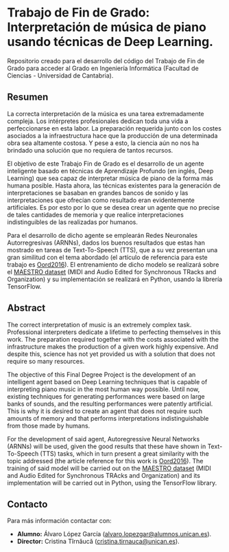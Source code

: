# Trabajo de Fin de Grado: Interpretación de música de piano usando técnicas de Deep Learning.

Repositorio creado para el desarrollo del código del Trabajo de Fin de Grado para acceder al Grado en Ingeniería 
Informática (Facultad de Ciencias - Universidad de Cantabria).

## Resumen

La correcta interpretación de la música es una tarea extremadamente compleja. Los intérpretes profesionales dedican toda
una vida a perfeccionarse en esta labor. La preparación requerida junto con los costes asociados a la infraestructura 
hace que la producción de una determinada obra sea altamente costosa. Y pese a esto, la ciencia aún no nos ha brindado 
una solución que no requiera de tantos recursos.

El objetivo de este Trabajo Fin de Grado es el desarrollo de un agente inteligente basado en técnicas de Aprendizaje 
Profundo (en inglés, Deep Learning) que sea capaz de interpretar música de piano de la forma más humana posible. Hasta 
ahora, las técnicas existentes para la generación de interpretaciones se basaban en grandes bancos de sonido y las 
interpretaciones que ofrecían como resultado eran evidentemente artificiales. Es por esto por lo que se desea crear un 
agente que no precise de tales cantidades de memoria y que realice interpretaciones indistinguibles de las realizadas 
por humanos.

Para el desarrollo de dicho agente se emplearán Redes Neuronales Autorregresivas (ARNNs), dados los buenos resultados 
que estas han mostrado en tareas de Text-To-Speech (TTS), que a su vez presentan una gran similitud con el tema abordado 
(el artículo de referencia para este trabajo es [Oord2016](https://arxiv.org/abs/1609.03499)). El entrenamiento de dicho 
modelo se realizará sobre el [MAESTRO dataset](https://magenta.tensorflow.org/datasets/maestro) (MIDI and Audio Edited 
for Synchronous TRacks and Organization) y su implementación se realizará en Python, usando la librería TensorFlow.

## Abstract

The correct interpretation of music is an extremely complex task. Professional interpreters dedicate a lifetime to 
perfecting themselves in this work. The preparation required together with the costs associated with the infrastructure 
makes the production of a given work highly expensive. And despite this, science has not yet provided us with a solution 
that does not require so many resources.

The objective of this Final Degree Project is the development of an intelligent agent based on Deep Learning techniques 
that is capable of interpreting piano music in the most human way possible. Until now, existing techniques for 
generating performances were based on large banks of sounds, and the resulting performances were patently artificial. 
This is why it is desired to create an agent that does not require such amounts of memory and that performs 
interpretations indistinguishable from those made by humans.

For the development of said agent, Autoregressive Neural Networks (ARNNs) will be used, given the good results that 
these have shown in Text-To-Speech (TTS) tasks, which in turn present a great similarity with the topic addressed (the 
article reference for this work is [Oord2016](https://arxiv.org/abs/1609.03499)). The training of said model will be 
carried out on the [MAESTRO dataset](https://magenta.tensorflow.org/datasets/maestro) (MIDI and Audio Edited for 
Synchronous TRAcks and Organization) and its implementation will be carried out in Python, using the TensorFlow library.

## Contacto

Para más información contactar con:
* **Alumno:** Álvaro López García ([alvaro.lopezgar@alumnos.unican.es](mailto:alvaro.lopezgar@alumnos.unican.es)).
* **Director:** Cristina Tîrnăucă ([cristina.tirnauca@unican.es](mailto:cristina.tirnauca@unican.es)).
